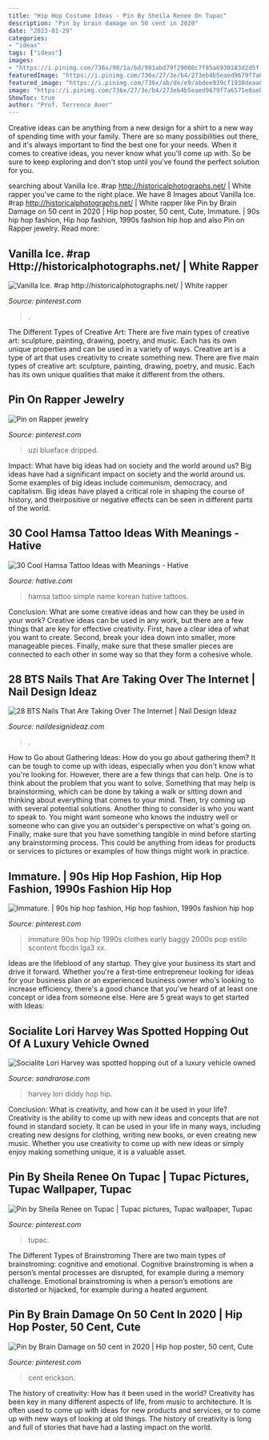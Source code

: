 ```yaml
---
title: "Hip Hop Costume Ideas - Pin By Sheila Renee On Tupac"
description: "Pin by brain damage on 50 cent in 2020"
date: "2023-01-29"
categories:
- "ideas"
tags: ["ideas"]
images:
- "https://i.pinimg.com/736x/98/1a/bd/981abd79f29008c7f85a6930183d2d5f.jpg"
featuredImage: "https://i.pinimg.com/736x/27/3e/b4/273eb4b5eaed9679f7a6571e8aebe018--s-music-s-nostalgia.jpg"
featured_image: "https://i.pinimg.com/736x/ab/de/e9/abdee939cf1938deaa04c1843c9d0b61.jpg"
image: "https://i.pinimg.com/736x/27/3e/b4/273eb4b5eaed9679f7a6571e8aebe018--s-music-s-nostalgia.jpg"
ShowToc: true
author: "Prof. Terrence Auer"
---
```



Creative ideas can be anything from a new design for a shirt to a new way of spending time with your family. There are so many possibilities out there, and it's always important to find the best one for your needs. When it comes to creative ideas, you never know what you'll come up with. So be sure to keep exploring and don't stop until you've found the perfect solution for you.

	

		
searching about Vanilla Ice. #rap http://historicalphotographs.net/ | White rapper you've came to the right place. We have 8 Images about Vanilla Ice. #rap http://historicalphotographs.net/ | White rapper like Pin by Brain Damage on 50 cent in 2020 | Hip hop poster, 50 cent, Cute, Immature. | 90s hip hop fashion, Hip hop fashion, 1990s fashion hip hop and also Pin on Rapper jewelry. Read more:
		
    
## Vanilla Ice. #rap Http://historicalphotographs.net/ | White Rapper

<img loading=lazy src="https://i.pinimg.com/736x/27/3e/b4/273eb4b5eaed9679f7a6571e8aebe018--s-music-s-nostalgia.jpg" onerror="this.onerror=null;this.src='https://tse3.mm.bing.net/th?id=OIP.8X88Gfh5xBrqfsYRGE7SkQHaKK&amp;pid=15.1';" alt="Vanilla Ice. #rap http://historicalphotographs.net/ | White rapper">

_Source: pinterest.com_

>. 

	

The Different Types of Creative Art: There are five main types of creative art: sculpture, painting, drawing, poetry, and music. Each has its own unique properties and can be used in a variety of ways.
Creative art is a type of art that uses creativity to create something new. There are five main types of creative art: sculpture, painting, drawing, poetry, and music. Each has its own unique qualities that make it different from the others.

    
## Pin On Rapper Jewelry

<img loading=lazy src="https://i.pinimg.com/736x/d8/82/c9/d882c9e04bd528b4766952488a4879cd.jpg" onerror="this.onerror=null;this.src='https://tse3.mm.bing.net/th?id=OIP.mLWXcPwGwPotAI3zeUTmNQHaJP&amp;pid=15.1';" alt="Pin on Rapper jewelry">

_Source: pinterest.com_

>uzi blueface dripped. 

	

Impact: What have big ideas had on society and the world around us?
Big ideas have had a significant impact on society and the world around us. Some examples of big ideas include communism, democracy, and capitalism. Big ideas have played a critical role in shaping the course of history, and theirpositive or negative effects can be seen in different parts of the world.

    
## 30 Cool Hamsa Tattoo Ideas With Meanings - Hative

<img loading=lazy src="https://hative.com/wp-content/uploads/2014/03/hamsa-tattoos/23-simple-hamsa-with-name.jpg" onerror="this.onerror=null;this.src='https://tse1.mm.bing.net/th?id=OIP.LdBdXNwN2Rp3EKvGOAlESgHaG_&amp;pid=15.1';" alt="30 Cool Hamsa Tattoo Ideas with Meanings - Hative">

_Source: hative.com_

>hamsa tattoo simple name korean hative tattoos. 

	

Conclusion: What are some creative ideas and how can they be used in your work?
Creative ideas can be used in any work, but there are a few things that are key for effective creativity. First, have a clear idea of what you want to create. Second, break your idea down into smaller, more manageable pieces. Finally, make sure that these smaller pieces are connected to each other in some way so that they form a cohesive whole.

    
## 28 BTS Nails That Are Taking Over The Internet | Nail Design Ideaz

<img loading=lazy src="https://www.naildesignideaz.com/wp-content/uploads/2017/12/BTS-Nails-696x928.jpg" onerror="this.onerror=null;this.src='https://tse3.mm.bing.net/th?id=OIP.YP9_GcC6PK494p9s2iPDdwHaJ4&amp;pid=15.1';" alt="28 BTS Nails That Are Taking Over The Internet | Nail Design Ideaz">

_Source: naildesignideaz.com_

>. 

	

How to Go about Gathering Ideas: How do you go about gathering them?
It can be tough to come up with ideas, especially when you don't know what you're looking for. However, there are a few things that can help. One is to think about the problem that you want to solve. Something that may help is brainstorming, which can be done by taking a walk or sitting down and thinking about everything that comes to your mind. Then, try coming up with several potential solutions. Another thing to consider is who you want to speak to. You might want someone who knows the industry well or someone who can give you an outsider's perspective on what's going on. Finally, make sure that you have something tangible in mind before starting any brainstorming process. This could be anything from ideas for products or services to pictures or examples of how things might work in practice.

    
## Immature. | 90s Hip Hop Fashion, Hip Hop Fashion, 1990s Fashion Hip Hop

<img loading=lazy src="https://i.pinimg.com/736x/ab/de/e9/abdee939cf1938deaa04c1843c9d0b61.jpg" onerror="this.onerror=null;this.src='https://tse1.mm.bing.net/th?id=OIP.nMnJ89YY9ErdUqaikC0AkgHaJ8&amp;pid=15.1';" alt="Immature. | 90s hip hop fashion, Hip hop fashion, 1990s fashion hip hop">

_Source: pinterest.com_

>immature 90s hop hip 1990s clothes early baggy 2000s pop estilo scontent fbcdn lga3 xx. 

	

Ideas are the lifeblood of any startup. They give your business its start and drive it forward. Whether you're a first-time entrepreneur looking for ideas for your business plan or an experienced business owner who's looking to increase efficiency, there's a good chance that you've heard of at least one concept or idea from someone else. Here are 5 great ways to get started with Ideas:

    
## Socialite Lori Harvey Was Spotted Hopping Out Of A Luxury Vehicle Owned

<img loading=lazy src="https://sandrarose.com/wp-content/uploads/2019/07/lori-harvey-at-nobu-1.jpg" onerror="this.onerror=null;this.src='https://tse1.mm.bing.net/th?id=OIP.hkQxxQFrpuTKWuxXWCkxuQHaLH&amp;pid=15.1';" alt="Socialite Lori Harvey was spotted hopping out of a luxury vehicle owned">

_Source: sandrarose.com_

>harvey lori diddy hop hip. 

	

Conclusion: What is creativity, and how can it be used in your life?
Creativity is the ability to come up with new ideas and concepts that are not found in standard society. It can be used in your life in many ways, including creating new designs for clothing, writing new books, or even creating new music. Whether you use creativity to come up with new ideas or simply enjoy making something unique, it is a valuable asset.

    
## Pin By Sheila Renee On Tupac | Tupac Pictures, Tupac Wallpaper, Tupac

<img loading=lazy src="https://i.pinimg.com/736x/98/1a/bd/981abd79f29008c7f85a6930183d2d5f.jpg" onerror="this.onerror=null;this.src='https://tse3.mm.bing.net/th?id=OIP.wEfl31yJDu_5o2AGzshEiAHaHS&amp;pid=15.1';" alt="Pin by Sheila Renee on Tupac | Tupac pictures, Tupac wallpaper, Tupac">

_Source: pinterest.com_

>tupac. 

	

The Different Types of Brainstroming
There are two main types of brainstroming: cognitive and emotional. Cognitive brainstroming is when a person’s mental processes are disrupted, for example during a memory challenge. Emotional brainstroming is when a person’s emotions are distorted or hijacked, for example during a heated argument.

    
## Pin By Brain Damage On 50 Cent In 2020 | Hip Hop Poster, 50 Cent, Cute

<img loading=lazy src="https://i.pinimg.com/736x/95/80/a9/9580a9c67bfca20a7dc8fd7eaf575818.jpg" onerror="this.onerror=null;this.src='https://tse3.mm.bing.net/th?id=OIP.R6mbgfworAdoBhXNjo1-zQHaLG&amp;pid=15.1';" alt="Pin by Brain Damage on 50 cent in 2020 | Hip hop poster, 50 cent, Cute">

_Source: pinterest.com_

>cent erickson. 

	

The history of creativity: How has it been used in the world?
Creativity has been key in many different aspects of life, from music to architecture. It is often used to come up with ideas for new products and services, or to come up with new ways of looking at old things. The history of creativity is long and full of stories that have had a lasting impact on the world.

